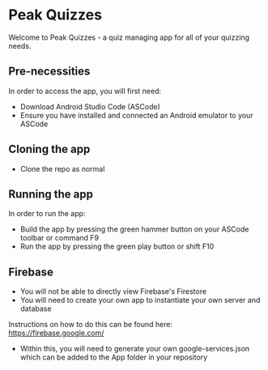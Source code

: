 # Peak Quizzes

Welcome to Peak Quizzes -  a quiz managing app for all of your quizzing needs.

## Pre-necessities
In order to access the app, you will first need:
+ Download Android Studio Code (ASCode)
+ Ensure you have installed and connected an Android emulator to your ASCode

## Cloning the app
+ Clone the repo as normal

## Running the app
In order to run the app:
+ Build the app by pressing the green hammer button on your ASCode toolbar or command F9
+ Run the app by pressing the green play button or shift F10

## Firebase
+ You will not be able to directly view Firebase's Firestore
+ You will need to create your own app to instantiate your own server and database

Instructions on how to do this can be found here: https://firebase.google.com/

+  Within  this, you will need to generate your own google-services.json which can be added to the App folder in your repository
